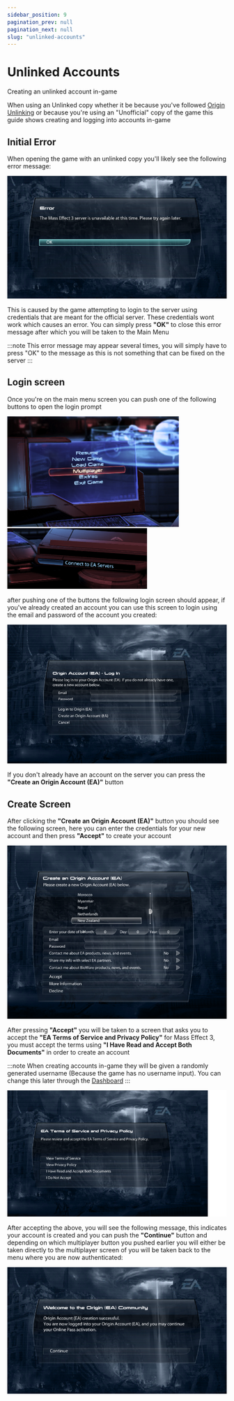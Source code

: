 ```yaml
---
sidebar_position: 9
pagination_prev: null
pagination_next: null
slug: "unlinked-accounts"
---
```


# Unlinked Accounts

Creating an unlinked account in-game

When using an Unlinked copy whether it be because you've followed [Origin Unlinking](3-origin-unlinking.md) or because you're using an "Unofficial" copy of the game this guide shows creating and logging into accounts in-game 


## Initial Error

When opening the game with an unlinked copy you'll likely see the following error message:

![ME3 Error](./img/me-error.png)

This is caused by the game attempting to login to the server using credentials that are meant for the official server. These credentials wont work which causes an error.
You can simply press **"OK"** to close this error message after which you will be taken to the Main Menu

:::note
This error message may appear several times, you will simply have to press "OK" to the message as this is not something
that can be fixed on the server
:::

## Login screen

Once you're on the main menu screen you can push one of the following buttons to open the login prompt

![Multiplayer Button](./img/me-multiplayer.png)
![Alternative Multiplayer Button](./img/me-multiplayer-alt.png)

after pushing one of the buttons the following login screen should appear, if you've already created an account you can use this screen to login using the email and password of the account you created:

![Login screen](./img/me-login.png)

If you don't already have an account on the server you can press the **"Create an Origin Account (EA)"** button

## Create Screen

After clicking the **"Create an Origin Account (EA)"** button you should see the following screen, here you can enter the credentials for
your new account and then press **"Accept"** to create your account

![Create screen](./img/me-create.png)

After pressing **"Accept"** you will be taken to a screen that asks you to accept the **"EA Terms of Service and Privacy Policy"** for
Mass Effect 3, you must accept the terms using **"I Have Read and Accept Both Documents"** in order to create an account

:::note
When creating accounts in-game they will be given a randomly generated username (Because the game has no username input). You can change this
later through the [Dashboard](../server/7-dashboard.md)
:::

![Accept screen](./img/me-accept.png)

After accepting the above, you will see the following message, this indicates your account is created and you can push the **"Continue"** button and depending
on which multiplayer button you pushed earlier you will either be taken directly to the multiplayer screen of you will be taken back to the menu where you are 
now authenticated:

![Done screen](./img/me-done.png)